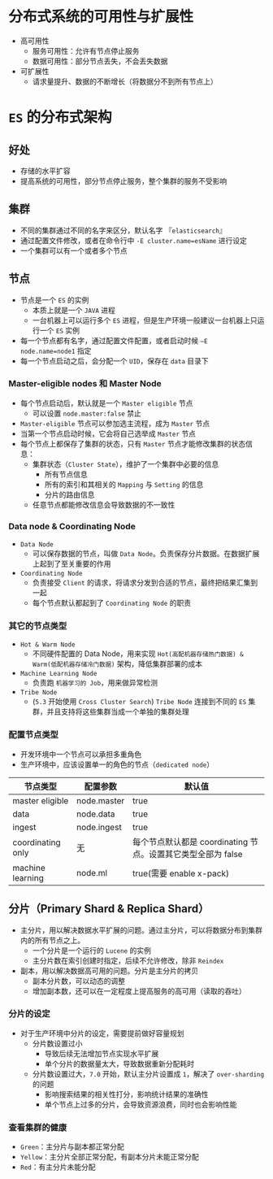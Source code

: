 # 分布式系统的可用性与扩展性

- 高可用性
  - 服务可用性：允许有节点停止服务
  - 数据可用性：部分节点丢失，不会丢失数据
- 可扩展性
  - 请求量提升、数据的不断增长（将数据分不到所有节点上）

# `ES` 的分布式架构

## 好处

- 存储的水平扩容
- 提高系统的可用性，部分节点停止服务，整个集群的服务不受影响

## 集群

- 不同的集群通过不同的名字来区分，默认名字 『`elasticsearch`』
- 通过配置文件修改，或者在命令行中 `-E cluster.name=esName` 进行设定
- 一个集群可以有一个或者多个节点

## 节点

- 节点是一个 `ES` 的实例
  - 本质上就是一个 `JAVA` 进程
  - 一台机器上可以运行多个 `ES` 进程，但是生产环境一般建议一台机器上只运行一个 `ES` 实例
- 每一个节点都有名字，通过配置文件配置，或者启动时候 `—E node.name=node1` 指定
- 每一个节点启动之后，会分配一个 `UID`，保存在 `data` 目录下

### Master-eligible nodes 和 Master Node

- 每个节点启动后，默认就是一个 `Master eligible` 节点
  - 可以设置 `node.master:false` 禁止
- `Master-eligible` 节点可以参加选主流程，成为 `Master` 节点
- 当第一个节点启动时候，它会将自己选举成 `Master` 节点
- 每个节点上都保存了集群的状态，只有 `Master` 节点才能修改集群的状态信息：
  - 集群状态（`Cluster State`），维护了一个集群中必要的信息
    - 所有节点信息
    - 所有的索引和其相关的 `Mapping` 与 `Setting` 的信息
    - 分片的路由信息
  - 任意节点都能修改信息会导致数据的不一致性

### Data node & Coordinating Node

- `Data Node` 
  - 可以保存数据的节点，叫做 `Data Node`。负责保存分片数据。在数据扩展上起到了至关重要的作用
- `Coordinating Node`
  - 负责接受 `Client` 的请求，将请求分发到合适的节点，最终把结果汇集到一起
  - 每个节点默认都起到了 `Coordinating Node` 的职责

### 其它的节点类型

- `Hot & Warm Node`
  - 不同硬件配置的 Data Node，用来实现 `Hot(高配机器存储热门数据) & Warm(低配机器存储冷门数据)` 架构，降低集群部署的成本
- `Machine Learning Node`
  - 负责跑 `机器学习的 Job`，用来做异常检测
- `Tribe Node`
  - (`5.3` 开始使用 `Cross Cluster Search`) `Tribe Node` 连接到不同的 `ES` 集群，并且支持将这些集群当成一个单独的集群处理

### 配置节点类型

- 开发环境中一个节点可以承担多重角色
- 生产环境中，应该设置单一的角色的节点（`dedicated node`）

|   节点类型   |   配置参数   |   默认值   |
| ---- | ---- | ---- |
|    master eligible  |  node.master    |   true   |
|   data   |   node.data   |   true   |
|   ingest   |   node.ingest   |  true    |
|   coordinating only   |   无   |    每个节点默认都是 coordinating 节点。设置其它类型全部为 false  |
|   machine learning   |   node.ml   |   true(需要 enable x-pack)   |

## 分片（Primary Shard & Replica Shard）

- 主分片，用以解决数据水平扩展的问题。通过主分片，可以将数据分布到集群内的所有节点之上。
  - 一个分片是一个运行的 `Lucene` 的实例
  - 主分片数在索引创建时指定，后续不允许修改，除非 `Reindex`
- 副本，用以解决数据高可用的问题。分片是主分片的拷贝
  - 副本分片数，可以动态的调整
  - 增加副本数，还可以在一定程度上提高服务的高可用（读取的吞吐）

### 分片的设定

- 对于生产环境中分片的设定，需要提前做好容量规划
  - 分片数设置过小
    - 导致后续无法增加节点实现水平扩展
    - 单个分片的数据量太大，导致数据重新分配耗时
  - 分片数设置过大，`7.0` 开始，默认主分片设置成 `1`，解决了 `over-sharding` 的问题
    - 影响搜索结果的相关性打分，影响统计结果的准确性
    - 单个节点上过多的分片，会导致资源浪费，同时也会影响性能

### 查看集群的健康

- `Green`：主分片与副本都正常分配
- `Yellow`：主分片全部正常分配，有副本分片未能正常分配
- `Red`：有主分片未能分配
